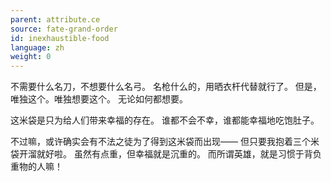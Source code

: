 ```yaml
---
parent: attribute.ce
source: fate-grand-order
id: inexhaustible-food
language: zh
weight: 0
---
```


不需要什么名刀，不想要什么名弓。
名枪什么的，用晒衣杆代替就行了。
但是，唯独这个。唯独想要这个。
无论如何都想要。

这米袋是只为给人们带来幸福的存在。
谁都不会不幸，谁都能幸福地吃饱肚子。

不过嘛，或许确实会有不法之徒为了得到这米袋而出现——
但只要我抱着三个米袋开溜就好啦。
虽然有点重，但幸福就是沉重的。
而所谓英雄，就是习惯于背负重物的人嘛！
